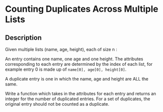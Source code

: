 # Counting Duplicates Across Multiple Lists

## Description

Given multiple lists (name, age, height), each of size n :

An entry contains one name, one age and one height. The attributes corresponding to each entry are determined by the index of each list, for example entry 0 is made up of `name[0], age[0], height[0]`.

A duplicate entry is one in which the name, age and height are ALL the same.

Write a function which takes in the attributes for each entry and returns an integer for the number of duplicated entries. For a set of duplicates, the original entry should not be counted as a duplicate.
